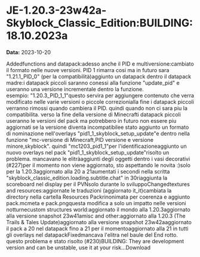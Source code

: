 # JE-1.20.3-23w42a-Skyblock_Classic_Edition:BUILDING:18.10.2023a

**Data:** 2023-10-20

Addedfunctions and datapack:adesso anche il PID e multiversione:cambiato il formato nelle nuove versioni. PID 1 rimarra cosi ma in futuro sara "1.21.1_PID_0" (per la compatibilità)aggiunto un datapack dentro il datapack madre:i datapack piccoli saranno conessi alla funzione "update_pid" e useranno una versione incrementale dentro la funzione. esempio: "1.20.3_PID_1_1"questo servira per aggiungere contenuto che verra modificato nelle varie versioni o piccole correzionialla fine i datapack piccoli verranno rimossi quando cambiera il PID. quindi quando non ci sara piu la compatibilita. verso la fine della versione di Minecrafti datapack piccoli useranno le versioni del pack ma potrebbero in futuro non essere piu aggiornati se la versione diventa incompatibilee stato aggiunto un formato di nominazione nell'overlays "pid1_1_skyblock_setup_update"e dentro nella funzione "mc-versione di Minecraft,PID versione e versione minore,skyblock". quindi "mc1203_pid1_1"per l'identificazioneaggiunto un nuovo overlays nel pack "pid1_1_skyblock_setup_update"risolto un problema. mancavano le elitràaggiunti degli oggetti dentro i vasi decorativi (#227)per il momento non viene aggiornato, sto aspettando le novita :)solo per la 1.20.3aggiornato alla 20 a 21aumentati i secondi nella scritta "skyblock_classic_edition.loading.subtitle.chat" in 30riaggiunta la scoreboard nel display per il PVNsolo durante lo sviluppoChangedtextures and resources:aggiornate le traduzioni (aggiornato it_it)cambiata la directory nella cartella Resources Packrinonimata per coerenza e aggiunto pack.mcmeta e pack.pngquesta modifica a solo un impatto nelle versioni notturnecustom structures world:aggiornato il mondo alla 1.20.3aggiornato alla versione snapshot 23w41amisc and other:aggiornato alla 1.20.3 (The Trails & Tales Update)aggiornato alla versione snapshot 23w42aaggiornato il pack a 20 nel datapack fino a 21 per il momentoaggiornato alla 21 in tutti gli overlays nel datapackFixedmancava l'elitra nel baule del End rotto. questo problema e stato risolto (#230)BUILDING: They are development version and can be unstable, use it at your risk...Download
